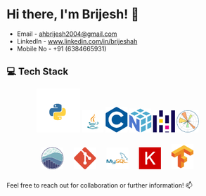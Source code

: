 # Hi there, I'm Brijesh! 👋

- Email - ahbrijesh2004@gmail.com
- LinkedIn - www.linkedin.com/in/brijeshah
- Mobile No - +91 (6384665931)

## 💻 Tech Stack
<p align="center">
  <img src="Img/python.png" alt="Python" width="100" height ="100" style="margin: 10 px;"/>
  <img src="Img/java.png" alt="Java" width="50" style="margin: 10 px;"/>
  <img src="Img/C.png" alt="C" width="50" style="margin: 10;"/>
  <img src="Img/numpy.png" alt="NumPy" width="50" style="margin: 10;"/>
  <img src="Img/pandas.png" alt="Pandas" width="50" style="margin: 10;"/>
  <img src="Img/matplotlib.png" alt="Matplotlib" width="50" style="margin: 10;"/>
</p>

<p align="center">
  <img src="Img/seaborn.png" alt="Seaborn" width="50" style="margin: 10px;"/>
  <img src="Img/git.png" alt="Git" width="50" style="margin: 10px;"/>
  <img src="Img/mysq.png" alt="MySQL" width="50" style="margin: 10px;"/>
  <img src="Img/Keras.png" alt="Keras" width="50" style="margin: 10px;"/>
  <img src="Img/Tensorflow.png" alt="TensorFlow" width="50" style="margin: 10px;"/>
</p>

Feel free to reach out for collaboration or further information! 📫
